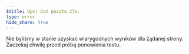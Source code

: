 ```yaml
---
$title: Ups! Coś poszło źle.
type: error
hide_share: true
---
```


Nie byliśmy w stanie uzyskać wiarygodnych wyników dla żądanej strony. Zaczekaj chwilę przed próbą ponowienia testu.
